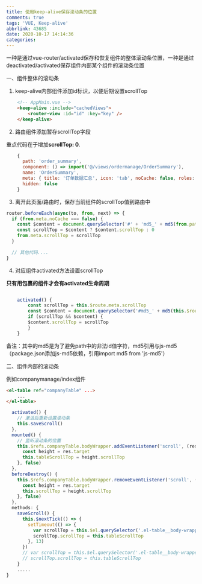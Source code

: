 ```yaml
---
title: 使用keep-alive保存滚动条的位置
comments: true
tags: 'VUE, Keep-alive'
abbrlink: 43685
date: 2020-10-17 14:14:36
categories:
---
```


一种是通过vue-router/activated保存和恢复组件的整体滚动条位置，一种是通过deactivated/activated保存组件内部某个组件的滚动条位置

<!-- more -->


一、组件整体的滚动条

1. keep-alive内部组件添加id标识，以便后期设置scrollTop


```html
    <!-- AppMain.vue -->
    <keep-alive :include="cachedViews">
        <router-view :id="id" :key="key" />
    </keep-alive>
```

2. 路由组件添加暂存scrollTop字段

重点代码在于增加**scrollTop: 0**.
```javascript
    {
      path: 'order_summary',
      component: () => import('@/views/ordermanage/OrderSummary'),
      name: 'OrderSummary',
      meta: { title: '订单数据汇总', icon: 'tab', noCache: false, roles: ['order_summary'], scrollTop: 0 },
      hidden: false
    }
```


3. 离开此页面/路由时，保存当前组件的scrollTop值到路由中

```javascript
router.beforeEach(async(to, from, next) => {
  if (from.meta.noCache === false) {
    const $content = document.querySelector('#' + 'md5_' + md5(from.path))
    const scrollTop = $content ? $content.scrollTop : 0
    from.meta.scrollTop = scrollTop
  }
  
  // 其他代码....
}   
```

4. 对应组件activated方法设置scrollTop

**只有用<keep-alive></keep-alive>包裹的组件才会有activated生命周期**
```javascript

    activated() {
        const scrollTop = this.$route.meta.scrollTop
        const $content = document.querySelector('#md5_' + md5(this.$route.path))
        if (scrollTop && $content) {
        $content.scrollTop = scrollTop
        }
    }

```

备注：其中的md5是为了避免path中的非法id值字符，md5引用与js-md5 
（package.json添加js-md5依赖，引用import md5 from 'js-md5'）


二、组件内部的滚动条

例如companymanage/index组件

```html
<el-table ref="companyTable" ...>
    ...
</el-table>
```



```javascript
  activated() {
    // 激活后重新设置滚动条
    this.saveScroll()
  },
  mounted() {
    // 监听滚动条的位置
    this.$refs.companyTable.bodyWrapper.addEventListener('scroll', (res) => {
      const height = res.target
      this.tableScrollTop = height.scrollTop
    }, false)
  },
  beforeDestroy() {
    this.$refs.companyTable.bodyWrapper.removeEventListener('scroll', (res) => {
      const height = res.target
      this.scrollTop = height.scrollTop
    }, false)
  },
  methods: {
    saveScroll() {
      this.$nextTick(() => {
        setTimeout(() => {
          var scrollTop = this.$el.querySelector('.el-table__body-wrapper')
          scrollTop.scrollTop = this.tableScrollTop
        }, 13)
      })
      // var scrollTop = this.$el.querySelector('.el-table__body-wrapper')
      // scrollTop.scrollTop = this.tableScrollTop
    }
    .....
}
```
